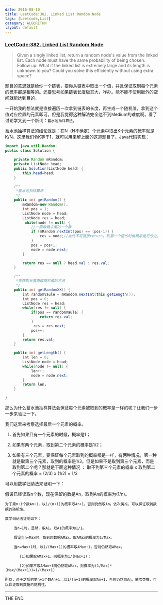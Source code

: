 ```yaml
---
date: 2016-08-10
title: LeetCode:382. Linked List Random Node
tags: [Leetcode,List]
category: ALGORITHM
layout: default
---
```


### [LeetCode:382. Linked List Random Node](https://Leetcode.com/problems/linked-list-random-node/)

> Given a singly linked list, return a random node's value from the linked list. Each node must have the same probability of being chosen.
Follow up:
What if the linked list is extremely large and its length is unknown to you? Could you solve this efficiently without using extra space?

<!--more-->

题目的意思就是给你一个链表，要你从链表中取出一个值，并且保证取到每个元素的概率都是相等的。还要思考如果链表长度极其大，咋办。能不能不使用额外的空间就能达到目的。

一开始我的想法就是直接遍历一次拿到链表的长度，再生成一个随机值，拿到这个值对应位置的元素即可。但是我觉得这种解法完全达不到Medium的难度啊。看了讨论学又到一个新词：`蓄水池抽样算法`。

蓄水池抽样算法的结论就是：在N（N不确定）个元素中取出K个元素的概率就是 K/N。这里我们令K等于1，就可以用来解上面的这道题目了。Java代码实现：

```java
import java.util.Random;
public class Solution {

    private Random mRandom;
    private ListNode head;
    public Solution(ListNode head) {
        this.head=head;
    }

    /**
     *蓄水池抽样算法
     */
    public int getRandom() {
        mRandom=new Random();
        int pos = 1;
        ListNode node = head;
        ListNode res = head;
         while(node != null) {
            //一直取最末尾的一个数
            if (mRandom.nextInt(pos) == (pos-1)) {
                res = node;//此处不可直接return。取第一个值的时候概率是百分之百，直接返回。
            }
            pos = pos+1;
            node = node.next;
        }

        return res == null ? head.val : res.val;
    }

    /**
     *先获取长度再取随机值的方法
     */
    public int getRandomXX() {
        int randomVaule = mRandom.nextInt(this.getLength());
        int pos = 0;
        ListNode res = head;
        while(res != null) {
            if(pos == randomVaule) {
                return res.val;
            }
             res = res.next;
            pos++;
        }
        return res.val;
    }

    public int getLength() {
        int len = 0;
        ListNode node = head;
        while(node != null) {
            len++;
            node = node.next;
        }
        return len;
    }

}
```

那么为什么蓄水池抽样算法会保证每个元素被取到的概率是一样的呢？让我们一步一步来验证一下。

我们这里来考察选择最后一个元素的概率。

1. 首先如果只有一个元素的时候，概率是1；

2. 如果有两个元素，取到第二个元素的概率是1/2；

3. 如果有三个元素，要保证每个元素取到的概率都是一样，有两种情况，第一种就是取第三个元素，取到的概率是1/3。但是如果不是取到第三个元素，而是取到第二个呢？那就是下面这种情况 ： 取不到第三个元素的概率 x 取到第二个元素的概率 = (2/3) x (1/2) = 1/3

可以用数学归纳法来证明一下：

假设已经读取n个数，现在保留的数是An，取到An的概率为(1/n)。

```
对于第n+1个数An+1，以1/(n+1)的概率取An+1，否则仍然取An。依次类推，可以保证取到数据的随机性。

数学归纳法证明如下：

    当n=1时，显然，取A1。取A1的概率为1/1。

    假设当n=Max时，取到的数据AMax。取AMax的概率为1/Max。

    当n=Max+1时，以1/(Max+1)的概率取AMax+1，否则仍然取AMax。

　　　　(1)如果取AMax+1，则概率为1/(Max+1)；

　　　　(2)如果不取AMax+1而仍然取AMax，则概率为(1/Max)*(Max/(Max+1))=1/(Max+1)

所以，对于之后的第n+1个数An+1，以1/(n+1)的概率取An+1，否则仍然取An。依次类推，可以保证取到数据的随机性。
```

- - -
THE END.
